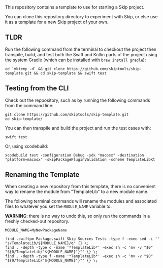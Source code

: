 
This repository contains a template to use for starting a Skip project.

You can clone this repository directory to experiment with Skip,
or else use it as a template for a new Skip project of your own. 

## TLDR

Run the following command from the terminal to checkout
the project then transpile, build, and test both the
Swift and Kotlin parts of the project using the system Gradle 
(which can be installed with `brew install gradle`):

```shell
cd `mktemp -d` && git clone https://github.com/skiptools/skip-template.git && cd skip-template && swift test
```

## Testing from the CLI

Check out the reppository, such as by running the following commands from the command line:

```shell
git clone https://github.com/skiptools/skip-template.git
cd skip-template/
```

You can then transpile and build the project and run the
test cases with:

```shell
swift test
```

Or, using xcodebuild:

```shell
xcodebuild test -configuration Debug -sdk "macosx" -destination "platform=macosx" -skipPackagePluginValidation -scheme TemplateLibKt
```

## Renaming the Template

When creating a new repository from this template,
there is no convenient way to rename the module
from "TemplateLib" to a new module name.

The following terminal commands will rename the
modules and associated files to whatever you set the
`MODULE_NAME` variable to.

**WARNING**: there is no way to undo this, so only run the commands
in a freshly checked-out repository.

```shell
MODULE_NAME=MyNewPackageName 

find .swiftpm Package.swift Skip Sources Tests -type f -exec sed -i '' "s/TemplateLib/${MODULE_NAME}/g" {} \;
find . -depth -type d -name '*TemplateLib*' -exec sh -c 'mv -v "$0" "${0/TemplateLib/'${MODULE_NAME}'}"' {} \;
find . -depth -type f -name '*TemplateLib*' -exec sh -c 'mv -v "$0" "${0/TemplateLib/'${MODULE_NAME}'}"' {} \; 
```

